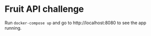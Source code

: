 # Fruit API challenge

Run `docker-compose up` and go to http://localhost:8080 to see the app running.

